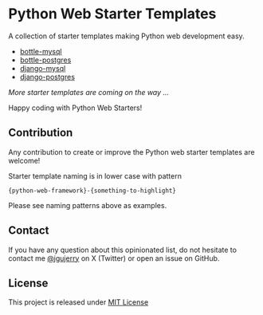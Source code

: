 # Python Web Starter Templates

A collection of starter templates making Python web development easy.

* [bottle-mysql](bottle-mysql/README.md)
* [bottle-postgres](bottle-postgres/README.md)
* [django-mysql](django-mysql/README.md)
* [django-postgres](django-postgres/README.md)

*More starter templates are coming on the way ...*

Happy coding with Python Web Starters!


## Contribution

Any contribution to create or improve the Python web starter templates are welcome!

Starter template naming is in lower case with pattern
```
{python-web-framework}-{something-to-highlight}
```

Please see naming patterns above as examples.

## Contact

If you have any question about this opinionated list, do not hesitate to contact me [@jgujerry](https://twitter.com/jgujerry) on X (Twitter) or open an issue on GitHub.


## License

This project is released under [MIT License](LICENSE)
